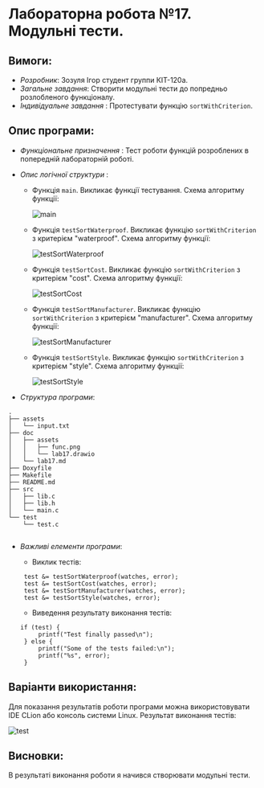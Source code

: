 ﻿# Лабораторна робота №17. Модульні тести.
## Вимоги:
* *Розробник*: Зозуля Ігор студент группи КІТ-120а.
* *Загальне завдання*: Створити модульні тести до попредньо розлобленого функціоналу.
* *Індивідуальне завдання* : Протестувати функцію `sortWithCriterion`.
## Опис програми:
* *Функціональне призначення* : Тест роботи функцій розроблених в попередній лабораторній роботі.

* *Опис логічної структури* :
    * Функція `main`. Викликає функції тестування. Схема алгоритму функції:

      ![main](assets/main.png)

    * Функція `testSortWaterproof`. Викликає функцію `sortWithCriterion` з критерієм "waterproof". Схема алгоритму функції:

      ![testSortWaterproof](assets/testSortWaterproof.png)

    * Функція `testSortCost`. Викликає функцію `sortWithCriterion` з критерієм "cost". Схема алгоритму функції:

      ![testSortCost](assets/testSortCost.png)

    * Функція `testSortManufacturer`. Викликає функцію `sortWithCriterion` з критерієм "manufacturer". Схема алгоритму функції:

      ![testSortManufacturer](assets/testSortManufacturer.png)

    * Функція `testSortStyle`. Викликає функцію `sortWithCriterion` з критерієм "style". Схема алгоритму функції:

      ![testSortStyle](assets/testSortStyle.png)
    
* *Структура програми*:
```
.
├── assets
│   └── input.txt
├── doc
│   ├── assets
│   │   ├── func.png
│   │   └── lab17.drawio
│   └── lab17.md
├── Doxyfile
├── Makefile
├── README.md
├── src
│   ├── lib.c
│   ├── lib.h
│   └── main.c
└── test
    └── test.c
    
```
* *Важливі елементи програми*:
    * Виклик тестів:

   ```
    test &= testSortWaterproof(watches, error);
	test &= testSortCost(watches, error);
	test &= testSortManufacturer(watches, error);
	test &= testSortStyle(watches, error);
   ```
    * Виведення результату виконання тестів:
   ```
   if (test) {
		printf("Test finally passed\n");
	} else {
		printf("Some of the tests failed:\n");
		printf("%s", error);
	}
   ```
## Варіанти використання:
Для показання результатів роботи програми можна використовувати IDE CLion або консоль системи Linux. Результат виконання тестів:

![test](assets/test.png)

## Висновки:
В результаті виконання роботи я начився створювати модульні тести.